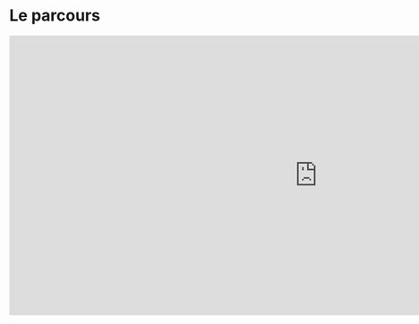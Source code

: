 # Le parcours

<iframe width="1100" height="500" src="https://controverses.github.io/transidentite/callmecaitlyn.html" frameborder="0" margin:0px align="left" allowfullscreen></iframe>
